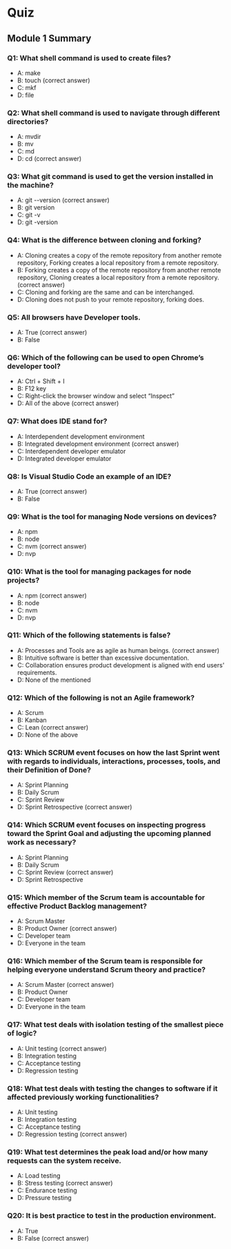 # Quiz

## Module 1 Summary

### Q1: What shell command is used to create files?
- A: make
- B: touch (correct answer)
- C: mkf
- D: file

### Q2: What shell command is used to navigate through different directories?
- A: mvdir
- B: mv
- C: md
- D: cd (correct answer)

### Q3: What git command is used to get the version installed in the machine?
- A: git --version (correct answer)
- B: git version
- C: git -v
- D: git -version 

### Q4: What is the difference between cloning and forking?
- A: Cloning creates a copy of the remote repository from another remote repository, Forking creates a local repository from a remote repository.
- B: Forking creates a copy of the remote repository from another remote repository, Cloning creates a local repository from a remote repository. (correct answer)
- C: Cloning and forking are the same and can be interchanged.
- D: Cloning does not push to your remote repository, forking does.

### Q5: All browsers have Developer tools.
- A: True (correct answer)
- B: False

### Q6: Which of the following can be used to open Chrome’s developer tool?
- A: Ctrl + Shift + I
- B: F12 key
- C: Right-click the browser window and select “Inspect”
- D: All of the above (correct answer)

### Q7: What does IDE stand for?
- A: Interdependent development environment
- B: Integrated development environment (correct answer)
- C: Interdependent developer emulator
- D: Integrated developer emulator

### Q8: Is Visual Studio Code an example of an IDE?
- A: True (correct answer)
- B: False

### Q9: What is the tool for managing Node versions on devices?
- A: npm 
- B: node
- C: nvm (correct answer)
- D: nvp

### Q10: What is the tool for managing packages for node projects?
- A: npm (correct answer)
- B: node 
- C: nvm
- D: nvp

### Q11: Which of the following statements is false?
- A: Processes and Tools are as agile as human beings. (correct answer)
- B: Intuitive software is better than excessive documentation.
- C: Collaboration ensures product development is aligned with end users' requirements.
- D: None of the mentioned

### Q12: Which of the following is not an Agile framework?
- A: Scrum
- B: Kanban
- C: Lean (correct answer)
- D: None of the above

### Q13: Which SCRUM event focuses on how the last Sprint went with regards to individuals, interactions, processes, tools, and their Definition of Done?
- A: Sprint Planning
- B: Daily Scrum
- C: Sprint Review
- D: Sprint Retrospective (correct answer)

### Q14: Which SCRUM event focuses on inspecting progress toward the Sprint Goal and adjusting the upcoming planned work as necessary?
- A: Sprint Planning 
- B: Daily Scrum
- C: Sprint Review (correct answer)
- D: Sprint Retrospective

### Q15: Which member of the Scrum team is accountable for effective Product Backlog management?
- A: Scrum Master
- B: Product Owner (correct answer)
- C: Developer team
- D: Everyone in the team

### Q16: Which member of the Scrum team is responsible for helping everyone understand Scrum theory and practice?
- A: Scrum Master (correct answer)
- B: Product Owner
- C: Developer team
- D: Everyone in the team

### Q17: What test deals with isolation testing of the smallest piece of logic?
- A: Unit testing (correct answer)
- B: Integration testing
- C: Acceptance testing
- D: Regression testing

### Q18: What test deals with testing the changes to software if it affected previously working functionalities?
- A: Unit testing
- B: Integration testing 
- C: Acceptance testing
- D: Regression testing (correct answer)

### Q19: What test determines the peak load and/or how many requests can the system receive.
- A: Load testing
- B: Stress testing (correct answer)
- C: Endurance testing
- D: Pressure testing 

### Q20: It is best practice to test in the production environment.
- A: True
- B: False (correct answer)
